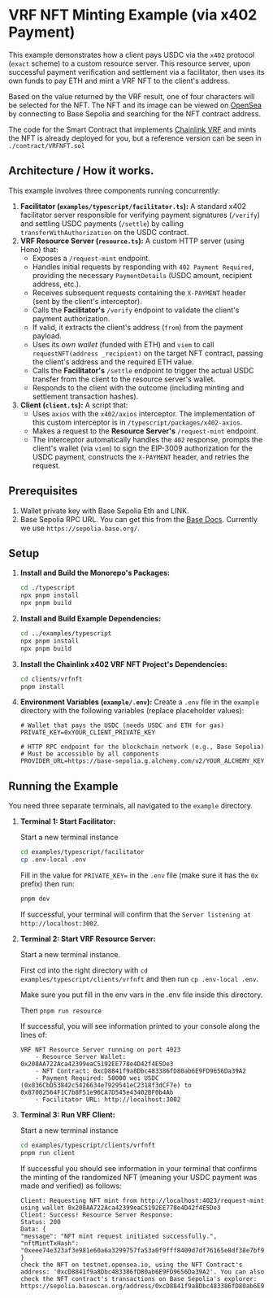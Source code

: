# VRF NFT Minting Example (via x402 Payment)

This example demonstrates how a client pays USDC via the `x402` protocol (`exact` scheme) to a custom resource server. This resource server, upon successful payment verification and settlement via a facilitator, then uses its own funds to pay ETH and mint a VRF NFT to the client's address.

Based on the value returned by the VRF result, one of four characters will be selected for the NFT. The NFT and its image can be viewed on [OpenSea](https://testnets.opensea.io/) by connecting to Base Sepolia and searching for the NFT contract address.

The code for the Smart Contract that implements [Chainlink VRF](https://docs.chain.link/vrf) and mints the NFT is already deployed for you, but a reference version can be seen in `./contract/VRFNFT.sol`

## Architecture / How it works.

This example involves three components running concurrently:

1.  **Facilitator (`examples/typescript/facilitator.ts`):** A standard x402 facilitator server responsible for verifying payment signatures (`/verify`) and settling USDC payments (`/settle`) by calling `transferWithAuthorization` on the USDC contract.
2.  **VRF Resource Server (`resource.ts`):** A custom HTTP server (using Hono) that:
    - Exposes a `/request-mint` endpoint.
    - Handles initial requests by responding with `402 Payment Required`, providing the necessary `PaymentDetails` (USDC amount, recipient address, etc.).
    - Receives subsequent requests containing the `X-PAYMENT` header (sent by the client's interceptor).
    - Calls the **Facilitator's** `/verify` endpoint to validate the client's payment authorization.
    - If valid, it extracts the client's address (`from`) from the payment payload.
    - Uses its _own wallet_ (funded with ETH) and `viem` to call `requestNFT(address _recipient)` on the target NFT contract, passing the client's address and the required ETH value.
    - Calls the **Facilitator's** `/settle` endpoint to trigger the actual USDC transfer from the client to the resource server's wallet.
    - Responds to the client with the outcome (including minting and settlement transaction hashes).
3.  **Client (`client.ts`):** A script that:
    - Uses `axios` with the `x402/axios` interceptor. The implementation of this custom interceptor is in `/typescript/packages/x402-axios`.
    - Makes a request to the **Resource Server's** `/request-mint` endpoint.
    - The interceptor automatically handles the `402` response, prompts the client's wallet (via `viem`) to sign the EIP-3009 authorization for the USDC payment, constructs the `X-PAYMENT` header, and retries the request.

## Prerequisites

1. Wallet private key with Base Sepolia Eth and LINK.
2. Base Sepolia RPC URL. You can get this from the [Base Docs](https://docs.base.org/chain/network-information). Currently we use `https://sepolia.base.org/`.

## Setup

1. **Install and Build the Monorepo's Packages:**

   ```bash
   cd ./typescript
   npx pnpm install
   npx pnpm build
   ```

2. **Install and Build Example Dependencies:**

   ```bash
   cd ../examples/typescript
   npx pnpm install
   npx pnpm build
   ```

3. **Install the Chainlink x402 VRF NFT Project's Dependencies:**

   ```bash
   cd clients/vrfnft
   pnpm install
   ```

4. **Environment Variables (`example/.env`):** Create a `.env` file in the `example` directory with the following variables (replace placeholder values):

   ```dotenv
   # Wallet that pays the USDC (needs USDC and ETH for gas)
   PRIVATE_KEY=0xYOUR_CLIENT_PRIVATE_KEY

   # HTTP RPC endpoint for the blockchain network (e.g., Base Sepolia)
   # Must be accessible by all components
   PROVIDER_URL=https://base-sepolia.g.alchemy.com/v2/YOUR_ALCHEMY_KEY
   ```

## Running the Example

You need three separate terminals, all navigated to the `example` directory.

1.  **Terminal 1: Start Facilitator:**

    Start a new terminal instance

    ```bash
    cd examples/typescript/facilitator
    cp .env-local .env
    ```

    Fill in the value for `PRIVATE_KEY=` in the `.env` file (make sure it has the `0x` prefix) then run:

    ```bash
    pnpm dev
    ```

    If successful, your terminal will confirm that the `Server listening at http://localhost:3002`.

2.  **Terminal 2: Start VRF Resource Server:**

    Start a new terminal instance.

    First cd into the right directory with `cd examples/typescript/clients/vrfnft` and then run `cp .env-local .env`.

    Make sure you put fill in the env vars in the .env file inside this directory.

    Then `pnpm run resource`

    If successful, you will see information printed to your console along the lines of:

    ```
    VRF NFT Resource Server running on port 4023
        - Resource Server Wallet: 0x208AA722Aca42399eaC5192EE778e4D42f4E5De3
        - NFT Contract: 0xcD8841f9a8Dbc483386fD80ab6E9FD9656Da39A2
        - Payment Required: 50000 wei USDC (0x036CbD53842c5426634e7929541eC2318f3dCF7e) to 0x87002564F1C7b8F51e96CA7D545e43402BF0b4Ab
        - Facilitator URL: http://localhost:3002

    ```

3.  **Terminal 3: Run VRF Client:**

    Start a new terminal instance

    ```bash
    cd examples/typescript/clients/vrfnft
    pnpm run client
    ```

    If successful you should see information in your terminal that confirms the minting of the randomized NFT (meaning your USDC payment was made and verified) as follows:

    ```
    Client: Requesting NFT mint from http://localhost:4023/request-mint using wallet 0x208AA722Aca42399eaC5192EE778e4D42f4E5De3
    Client: Success! Resource Server Response:
    Status: 200
    Data: {
    "message": "NFT mint request initiated successfully.",
    "nftMintTxHash": "0xeee74e323af3e981e60a6a3299757fa53a0f9fff8409d7df76165e8df38e7bf9"
    }
    check the NFT on testnet.opensea.io, using the NFT Contract's address: '0xcD8841f9a8Dbc483386fD80ab6E9FD9656Da39A2'. You can also check the NFT contract's transactions on Base Sepolia's explorer: https://sepolia.basescan.org/address/0xcD8841f9a8Dbc483386fD80ab6E9FD9656Da39A2.
    ```
